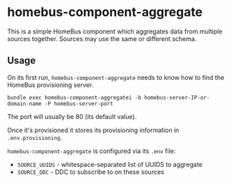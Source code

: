 # homebus-component-aggregate

This is a simple HomeBus component which aggregates data from multiple sources together. Sources may use the same or different schema.

## Usage

On its first run, `homebus-component-aggregate` needs to know how to find the HomeBus provisioning server.

```
bundle exec homebus-component-aggregatei -b homebus-server-IP-or-domain-name -P homebus-server-port
```

The port will usually be 80 (its default value).

Once it's provisioned it stores its provisioning information in `.env.provisioning`.

`homebus-component-aggregate` is configured via its `.env`  file:
- `SOURCE_UUIDS` - whitespace-separated list of UUIDS to aggregate
- `SOURCE_DDC` - DDC to subscribe to on these sources
